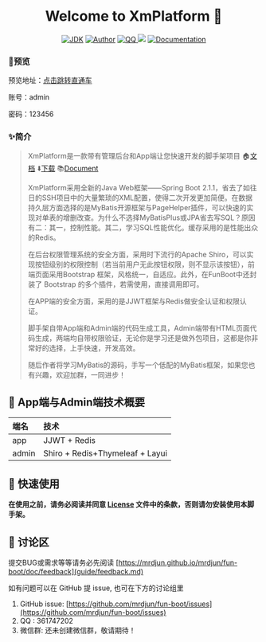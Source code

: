 <h1 align="center">Welcome to XmPlatform 👋</h1>

<p align="center">
<a href="https://github.com/xmplatform"><img alt="JDK" src="https://img.shields.io/badge/JDK-1.8-orange.svg"/></a>
<a href="http://xmplatform.github.io"><img alt="Author" src="https://img.shields.io/badge/Author-DJun-blue"/></a>
<a href="tencent://message/?Menu=yes&uin=361747202&Service=300&sigT=45a1e5847943b64c6ff3990f8a9e644d2b31356cb0b4ac6b24663a3c8dd0f8aa12a595b1714f9d45"><img alt="QQ" src="https://img.shields.io/badge/chat-Coder%E5%A4%A7%E5%AE%B6%E5%BA%AD-yellow"/>
</a>
<img src="https://img.shields.io/github/stars/xmplatform/xmdoc.github.io">
<a href="https://xmplatform.github.io/">
<img alt="Documentation" src="https://img.shields.io/badge/documentation-yes-brightgreen.svg" target="_blank" /></a>
</p>

### 🎉预览

预览地址：[点击跳转直通车](http://xmplatform.github.io/)

账号：admin

密码：123456

### ✨简介

> XmPlatform是一款带有管理后台和App端让您快速开发的脚手架项目 🏠[文档](http://www.xmplatform.com/xmdoc.github.io/#/) ⬇️[下载](http://www.xmplatform.com/xmdoc.github.io/#/) 📚[Document](http://www.xmplatform.com/xmdoc.github.io/#/)
> 
> XmPlatform采用全新的Java Web框架——Spring Boot 2.1.1，省去了如往日的SSH项目中的大量繁琐的XML配置，使得二次开发更加简便。在数据持久层方面选择的是MyBatis开源框架与PageHelper插件，可以快速的实现对单表的增删改查。为什么不选择MyBatisPlus或JPA省去写SQL？原因有二：其一，控制性能。其二，学习SQL性能优化。缓存采用的是性能出众的Redis。
> 
> 在后台权限管理系统的安全方面，采用时下流行的Apache Shiro，可以实现按钮级别的权限控制（若当前用户无此按钮权限，则不显示该按钮），前端页面采用Bootstrap 框架，风格统一，自适应。此外，在FunBoot中还封装了 Bootstrap 的多个插件，若需使用，直接调用即可。
> 
> 在APP端的安全方面，采用的是JJWT框架与Redis做安全认证和权限认证。
> 
> 脚手架自带App端和Admin端的代码生成工具，Admin端带有HTML页面代码生成，两端均自带权限验证，无论你是学习还是做外包项目，这都是你非常好的选择，上手快速，开发高效。
> 
> 随后作者将学习MyBatis的源码，手写一个低配的MyBatis框架，如果您也有兴趣，欢迎加群，一同进步！

## 🎨 App端与Admin端技术概要

| 端名    | 技术                                  |
|:----- |:----------------------------------- |
| app   | JJWT + Redis                        |
| admin | Shiro + Redis+Thymeleaf + Layui |

## 🚀 快速使用

**在使用之前，请务必阅读并同意 [License](generic/LICENSE.md) 文件中的条款，否则请勿安装使用本脚手架。**

## 📝 讨论区

提交BUG或需求等等请务必先阅读 [https://mrdjun.github.io/mrdjun/fun-boot/doc/feedback](guide/feedback.md)

如有问题可以在 GitHub 提 issue, 也可在下方的讨论组里

1. GitHub issue: [https://github.com/mrdjun/fun-boot/issues](https://github.com/mrdjun/fun-boot/issues)
2. QQ : 361747202
3. 微信群: 还未创建微信群，敬请期待！
